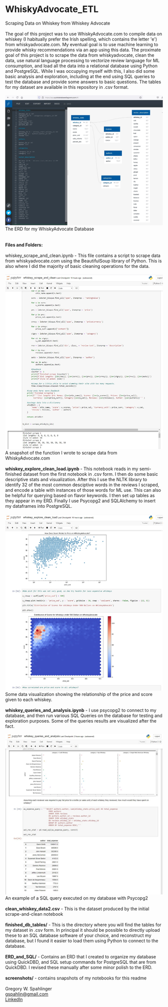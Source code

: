 # WhiskyAdvocate_ETL
Scraping Data on Whiskey from Whiskey Advocate 
<br><br>
The goal of this project was to use WhiskyAdvocate.com to compile data on whiskey (I habitually prefer the Irish spelling, which contains the letter 'e') from 
whiskyadvocate.com. My eventual goal is to use machine learning to provide whisky recommendations via an app using this data. The proximate goal of this project is 
to scrape the data from whiskyadvocate, clean the data, use natural language processing to vectorize review language for ML consumption, and load all the data into a 
relational database using Python and PostgreSQL. While I was occupying myself with this, I also did some basic analysis and exploration, including at the end using
SQL queries to test the database and provide some answers to basic questions. The tables for my dataset are available in this repository in .csv format. 
<br><br>
<img src= 'https://github.com/gspahlin/WhiskyAdvocate_ETL/blob/master/ERD_and_SQL/Whiskey_ERD.jpg'>
The ERD for my WhiskyAdvocate Database
 <br><br>    
 <b>Files and Folders:</b>
 <br><br>
 whiskey_scrape_and_clean.ipynb - This file contains a script to scrape data from whiskyadvocate.com using the BeautifulSoup library of Python. This is also where I 
 did the majority of basic cleaning operations for the data. 
 <br><br>
 <img src= 'https://github.com/gspahlin/WhiskyAdvocate_ETL/blob/master/screenshots/scraping_function.jpg'>
 A snapshot of the function I wrote to scrape data from WhiskyAdvocate.com
 <br><br>
<b> whiskey_explore_clean_load.ipynb </b> - This notebook reads in my semi-finished dataset from the first notebook in .csv form. I then do some basic descriptive 
stats and  visualization. After this I use the NLTK library to identify 32 of the most common desciptive words in the reviews I scraped, and encode a table with
instances of those words for ML use. This can also be helpful for querying based on flavor keywords. I then set up tables as they appear in my ERD. Finally I use
Psycopg2 and SQLAlchemy to insert my dataframes into PostgreSQL.
 <br><br>
 <img src= 'https://github.com/gspahlin/WhiskyAdvocate_ETL/blob/master/screenshots/whiskey_hexbin.jpg'>
 Some data visualization showing the relationship of the price and score given to each whiskey. 
 <br><br>
 <b>whiskey_queries_and_analysis.ipynb</b> - I use psycopg2 to connect to my database, and then run various SQL Queries on the database for testing and exploration purposes.
 Some of the queries results are visualized after the fact. 
 <br><br>
 <img src= 'https://github.com/gspahlin/WhiskyAdvocate_ETL/blob/master/screenshots/SQL_example.jpg'>
 An example of a SQL query executed on my database with Psycopg2
 <br><br>
 <b>clean_whiskey_data2.csv</b> - This is the dataset produced by the initial scrape-and-clean notebook
 <br><br>
 <b>finished_db_tables/</b>  - This is the directory where you will find the tables for my dataset in .csv form. In principal it should be possible to directly upload
 these to an SQL database software of your choice, and reconstruct my database, but I found it easier to load them using Python to connect to the database. 
 <br><br>
 <b>ERD_and_SQL/</b> - Contains an ERD that I created to organize my database using QuickDBD, and SQL setup commands for PostgreSQL that are from QuickDBD. I revised
 these manually after some minor polish to the ERD. 
 <br><br>
 <b>screenshots/</b> - contains snapshots of my notebooks for this readme
 <br><br>
 Gregory W. Spahlinger   
 gspahlin@gmail.com    
 <a href = 'https://www.linkedin.com/in/gregory-spahlinger/'>LinkedIn</a>
